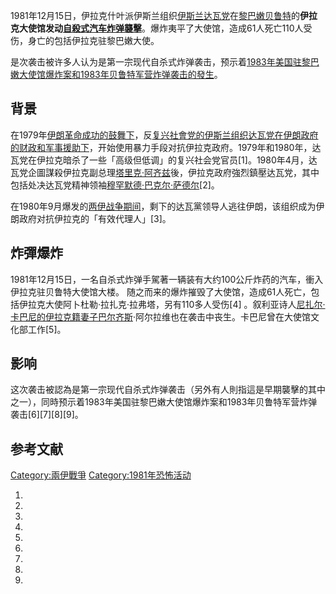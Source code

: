 1981年12月15日，伊拉克什叶派伊斯兰组织[伊斯兰达瓦党](../Page/伊斯兰达瓦党.md "wikilink")在[黎巴嫩](../Page/黎巴嫩.md "wikilink")[贝鲁特](../Page/贝鲁特.md "wikilink")的**伊拉克大使馆发动[自殺式](https://zh.wikipedia.org/wiki/自殺攻擊 "wikilink")[汽车炸弹襲擊](https://zh.wikipedia.org/wiki/汽车炸弹 "wikilink")**。爆炸夷平了大使馆，造成61人死亡110人受伤，身亡的包括伊拉克驻黎巴嫩大使。

是次袭击被许多人认为是第一宗现代自杀式炸弹袭击，预示着[1983年美国驻黎巴嫩大使馆爆炸案和](https://zh.wikipedia.org/wiki/1983年美国驻黎巴嫩大使馆爆炸案 "wikilink")[1983年贝鲁特军营炸弹袭击的發生](https://zh.wikipedia.org/wiki/1983年贝鲁特军营炸弹袭击 "wikilink")。

## 背景

在1979年[伊朗革命成功的鼓舞下](../Page/伊朗伊斯蘭革命.md "wikilink")，反[复兴社會党的伊斯兰组织](../Page/阿拉伯复兴社会党－伊拉克地区.md "wikilink")[达瓦党在](https://zh.wikipedia.org/wiki/达瓦党 "wikilink")[伊朗政府的财政和军事援助下](https://zh.wikipedia.org/wiki/伊朗 "wikilink")，开始使用暴力手段对抗伊拉克政府。1979年和1980年，达瓦党在伊拉克暗杀了一些「高级但低调」的复兴社会党官员\[1\]。1980年4月，达瓦党企圖謀殺伊拉克副总理[塔里克·阿齐兹](../Page/塔里克·阿齐兹.md "wikilink")後，伊拉克政府強烈鎮壓达瓦党，其中包括处决达瓦党精神领袖[穆罕默德‧巴克尔‧萨德尔](https://zh.wikipedia.org/wiki/穆罕默德‧巴克尔‧萨德尔 "wikilink")\[2\]。

在1980年9月爆发的[两伊战争期间](https://zh.wikipedia.org/wiki/两伊战争 "wikilink")，剩下的达瓦黨领导人逃往伊朗，该组织成为伊朗政府对抗伊拉克的「有效代理人」\[3\]。

## 炸彈爆炸

1981年12月15日，一名自杀式炸弹手駕著一辆装有大约100公斤炸药的汽车，衝入伊拉克驻贝鲁特大使馆大楼。 随之而来的爆炸摧毁了大使馆，造成61人死亡，包括伊拉克大使阿卜杜勒·拉扎克·拉弗塔，另有110多人受伤\[4\] 。叙利亚诗人[尼扎尔·卡巴尼的伊拉克籍妻子巴尔齐斯](https://zh.wikipedia.org/wiki/尼扎尔·卡巴尼 "wikilink")·阿尔拉维也在袭击中丧生。卡巴尼曾在大使馆文化部工作\[5\]。

## 影响

这次袭击被認為是第一宗现代自杀式炸弹袭击（另外有人則指這是早期襲擊的其中之一），同時预示着1983年美国驻黎巴嫩大使馆爆炸案和1983年贝鲁特军营炸弹袭击\[6\]\[7\]\[8\]\[9\]。

## 参考文献

[Category:兩伊戰爭](https://zh.wikipedia.org/wiki/Category:兩伊戰爭 "wikilink") [Category:1981年恐怖活动](https://zh.wikipedia.org/wiki/Category:1981年恐怖活动 "wikilink")

1.
2.
3.
4.
5.
6.
7.
8.
9.
